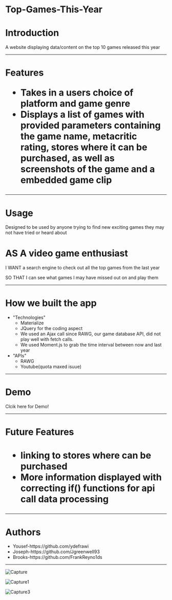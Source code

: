 # Top-Games-This-Year


<h1>Introduction</h1>
<p>A website displaying data/content on the top 10 games released this year</p>

<hr>


<h1>Features</h>
<ul>
<li>Takes in a users choice of platform and game genre</li>
<li>Displays a list of games with provided parameters containing the game name, metacritic rating, stores where it can be purchased, as well as screenshots of the game and a embedded game clip</li>
</ul>

<hr>

<h1>Usage</h1>
<p>Designed to be used by anyone trying to find new exciting games they may not have tried or heard about</p>
<h1>AS A video game enthusiast </h1>
<p>I WANT a search engine to check out all the top games from the last year</p>
<p>SO THAT I can see what games I may have missed out on and play them</p>

<hr>

<h1>How we built the app</h1>
<ul>
<li>"Technologies"
<ul>
<li>Materialize</li>
<li>JQuery for the coding aspect</li>
<li>We used an Ajax call since RAWG, our game database API, did not play well with fetch calls.</li>
<li>We used Moment.js to grab the time interval between now and last year</li>
</ul>
</li>
<li>"APIs"
<ul>
<li>RAWG</li>
<li>Youtube(quota maxed isuue)</li>
</ul>
</li>
</ul>

<hr>

<h1>Demo</h1>
<p href="https://ydefrawi.github.io/Top-Games-This-Year/">Clcik here for Demo!</p>

<hr>

<h1>Future Features<h1>
<ul>
<li>linking to stores where can be purchased</li>
<li>More information displayed with correcting if() functions for api call data processing</li>
</ul>

<hr>

<h1>Authors</h1>
<ul>
<li>Yousef-https://github.com/ydefrawi</li>
<li>Joseph-https://github.com/Jgreenwell93</li>
<li>Brooks-https://github.com/FrankReyno1ds</li>
</ul>

<hr>


![Capture](https://user-images.githubusercontent.com/69323366/114215255-01eec200-992b-11eb-82b1-ff1f96a4f2e6.JPG)


![Capture1](https://user-images.githubusercontent.com/69323366/114215358-221e8100-992b-11eb-9693-1700ce69d59f.JPG)




![Capture3](https://user-images.githubusercontent.com/69323366/114215339-1c28a000-992b-11eb-82ce-a1746474e0db.JPG)





